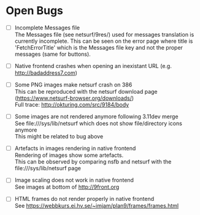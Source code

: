# Open Bugs

- [ ] Incomplete Messages file  
	The Messages file (see netsurf/9res/) used for messages translation is currently incomplete. This can be seen on the error page where title is 'FetchErrorTitle' which is the Messages file key and not the proper messages (same for buttons).

- [ ] Native frontend crashes when opening an inexistant URL (e.g. http://badaddress7.com)

- [ ] Some PNG images make netsurf crash on 386  
	This can be reproduced with the netsurf download page (https://www.netsurf-browser.org/downloads/)  
	Full trace: http://okturing.com/src/9184/body

- [ ] Some images are not rendered anymore following 3.11dev merge  
	See file:///sys/lib/netsurf which does not show file/directory icons anymore  
	This might be related to bug above

- [ ] Artefacts in images rendering in native frontend  
	Rendering of images show some artefacts.  
	This can be observed by comparing nsfb and netsurf with the file:///sys/lib/netsurf page

- [ ] Image scaling does not work in native frontend  
	See images at bottom of http://9front.org

- [ ] HTML frames do not render properly in native frontend  
	See https://webbkurs.ei.hv.se/~imjam/plan9/frames/frames.html

